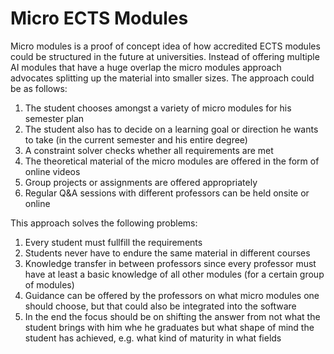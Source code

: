 # Micro ECTS Modules

Micro modules is a proof of concept idea of how accredited ECTS modules could be structured in the future at universities. Instead of offering multiple AI modules that have a huge overlap the micro modules approach advocates splitting up the material into smaller sizes. The approach could be as follows:

1. The student chooses amongst a variety of micro modules for his semester plan
2. The student also has to decide on a learning goal or direction he wants to take (in the current semester and his entire degree)
3. A constraint solver checks whether all requirements are met
4. The theoretical material of the micro modules are offered in the form of online videos
5. Group projects or assignments are offered appropriately
6. Regular Q&A sessions with different professors can be held onsite or online

This approach solves the following problems:

1. Every student must fullfill the requirements
2. Students never have to endure the same material in different courses
3. Knowledge transfer in between professors since every professor must have at least a basic knowledge of all other modules (for a certain group of modules)
4. Guidance can be offered by the professors on what micro modules one should choose, but that could also be integrated into the software
5. In the end the focus should be on shifting the answer from not what the student brings with him whe he graduates but what shape of mind the student has achieved, e.g. what kind of maturity in what fields
